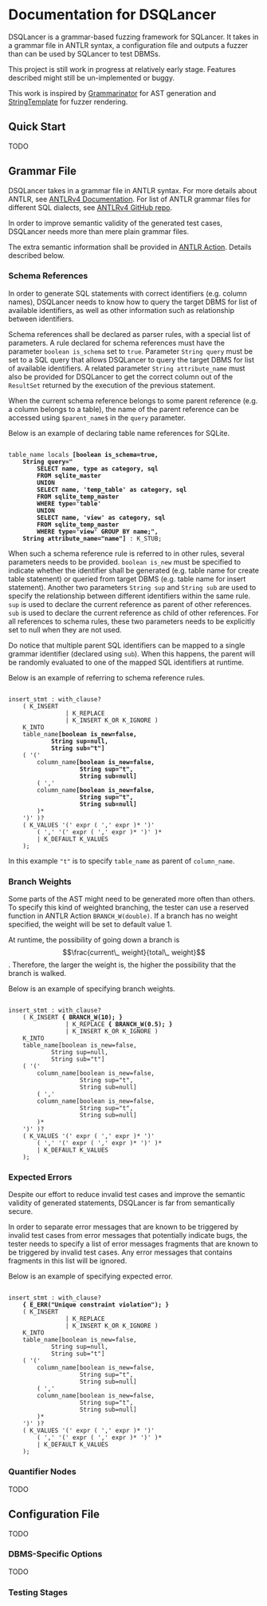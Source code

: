 # Documentation for DSQLancer

DSQLancer is a grammar-based fuzzing framework for SQLancer. 
It takes in a grammar file in ANTLR syntax, a configuration file and outputs a fuzzer than can be used by SQLancer to test DBMSs.

This project is still work in progress at relatively early stage.
Features described might still be un-implemented or buggy.

This work is inspired by [Grammarinator](https://github.com/renatahodovan/grammarinator) for AST generation and [StringTemplate](https://github.com/antlr/stringtemplate4) for fuzzer rendering.


## Quick Start

TODO



## Grammar File

DSQLancer takes in a grammar file in ANTLR syntax.
For more details about ANTLR, see [ANTLRv4 Documentation](https://github.com/antlr/antlr4/blob/master/doc/index.md).
For list of ANTLR grammar files for different SQL dialects, see [ANTLRv4 GitHub repo](https://github.com/antlr/grammars-v4/tree/master/sql).

In order to improve semantic validity of the generated test cases, DSQLancer needs more than mere plain grammar files.

The extra semantic information shall be provided in [ANTLR Action](https://github.com/antlr/antlr4/blob/master/doc/actions.md). Details described below.


### Schema References

In order to generate SQL statements with correct identifiers (e.g. column names), DSQLancer needs to know how to query the target DBMS for list of available identifiers, as well as other information such as relationship between identifiers.

Schema references shall be declared as parser rules, with a special list of parameters.
A rule declared for schema references must have the parameter `boolean is_schema` set to `true`. Parameter `String query` must be set to a SQL query that allows DSQLancer to query the target DBMS for list of available identifiers. A related parameter `String attribute_name` must also be provided for DSQLancer to get the correct column out of the `ResultSet` returned by the execution of the previous statement.

When the current schema reference belongs to some parent reference (e.g. a column belongs to a table), the name of the parent reference can be accessed using `$parent_name$` in the `query` parameter.

Below is an example of declaring table name references for SQLite.

<pre><code>
table_name locals <strong>[boolean is_schema=true, 
    String query="
        SELECT name, type as category, sql
        FROM sqlite_master 
        UNION
        SELECT name, 'temp_table' as category, sql 
        FROM sqlite_temp_master
        WHERE type='table'
        UNION
        SELECT name, 'view' as category, sql
        FROM sqlite_temp_master
        WHERE type='view' GROUP BY name;",
    String attribute_name="name"]</strong> : K_STUB;
</code></pre>

When such a schema reference rule is referred to in other rules, several parameters needs to be provided. `boolean is_new` must be specified to indicate whether the identifier shall be generated (e.g. table name for create table statement) or queried from target DBMS (e.g. table name for insert statement). Another two parameters `String sup` and `String sub` are used to specify the relationship between different identifiers within the same rule. `sup` is used to declare the current reference as parent of other references. `sub` is used to declare the current reference as child of other references. For all references to schema rules, these two parameters needs to be explicitly set to null when they are not used.

Do notice that multiple parent SQL identifiers can be mapped to a single grammar identifier (declared using `sub`). When this happens, the parent will be randomly evaluated to one of the mapped SQL identifiers at runtime.

Below is an example of referring to schema reference rules.

<pre><code>
insert_stmt : with_clause?  
    ( K_INSERT 
                | K_REPLACE
                | K_INSERT K_OR K_IGNORE ) 
    K_INTO
    table_name<strong>[boolean is_new=false, 
            String sup=null, 
            String sub="t"]</strong>
    ( '(' 
        column_name<strong>[boolean is_new=false, 
                    String sup="t", 
                    String sub=null] </strong>
        ( ',' 
        column_name<strong>[boolean is_new=false, 
                    String sup="t", 
                    String sub=null] </strong>
        )* 
    ')' )?
    ( K_VALUES '(' expr ( ',' expr )* ')' 
        ( ',' '(' expr ( ',' expr )* ')' )* 
        | K_DEFAULT K_VALUES 
    );
</code></pre>

In this example `"t"` is to specify `table_name` as parent of `column_name`. 

### Branch Weights

Some parts of the AST might need to be generated more often than others. To specify this kind of weighted branching, the tester can use a reserved function in ANTLR Action `BRANCH_W(double)`. If a branch has no weight specified, the weight will be set to default value 1.

At runtime, the possibility of going down a branch is $$\frac{current\_ weight}{total\_ weight}$$. Therefore, the larger the weight is, the higher the possibility that the branch is walked.

Below is an example of specifying branch weights.

<pre><code>
insert_stmt : with_clause?  
    ( K_INSERT <strong>{ BRANCH_W(10); }</strong>
                | K_REPLACE <strong>{ BRANCH_W(0.5); }</strong>
                | K_INSERT K_OR K_IGNORE ) 
    K_INTO
    table_name[boolean is_new=false, 
            String sup=null, 
            String sub="t"]
    ( '(' 
        column_name[boolean is_new=false, 
                    String sup="t", 
                    String sub=null] 
        ( ',' 
        column_name[boolean is_new=false, 
                    String sup="t", 
                    String sub=null] 
        )* 
    ')' )?
    ( K_VALUES '(' expr ( ',' expr )* ')' 
        ( ',' '(' expr ( ',' expr )* ')' )* 
        | K_DEFAULT K_VALUES 
    );
</code></pre>

### Expected Errors

Despite our effort to reduce invalid test cases and improve the semantic validity of generated statements, DSQLancer is far from semantically secure. 

In order to separate error messages that are known to be triggered by invalid test cases from error messages that potentially indicate bugs, the tester needs to specify a list of error messages fragments that are known to be triggered by invalid test cases. Any error messages that contains fragments in this list will be ignored.

Below is an example of specifying expected error.

<pre><code>
insert_stmt : with_clause?  
    <strong>{ E_ERR("Unique constraint violation"); }</strong>
    ( K_INSERT 
                | K_REPLACE
                | K_INSERT K_OR K_IGNORE ) 
    K_INTO
    table_name[boolean is_new=false, 
            String sup=null, 
            String sub="t"]
    ( '(' 
        column_name[boolean is_new=false, 
                    String sup="t", 
                    String sub=null] 
        ( ',' 
        column_name[boolean is_new=false, 
                    String sup="t", 
                    String sub=null] 
        )* 
    ')' )?
    ( K_VALUES '(' expr ( ',' expr )* ')' 
        ( ',' '(' expr ( ',' expr )* ')' )* 
        | K_DEFAULT K_VALUES 
    );
</code></pre>

### Quantifier Nodes

TODO



## Configuration File

TODO

### DBMS-Specific Options

TODO

### Testing Stages